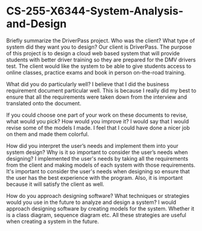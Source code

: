 # CS-255-X6344-System-Analysis-and-Design


Briefly summarize the DriverPass project. Who was the client? What type of system did they want you to design?
Our client is DriverPass. The purpose of this project is to design a cloud web based system that will provide students with better driver training so they are prepared for the DMV drivers test. The client would like the system to be able to give students access to online classes, practice exams and book in person on-the-road training.


What did you do particularly well?
I believe that I did the business requirement document particular well. This is because I really did my best to ensure that all the requirements were taken down from the interview and translated onto the document. 

If you could choose one part of your work on these documents to revise, what would you pick? How would you improve it?
I would say that I would revise some of the models I made. I feel that I could have done a nicer job on them and made them colorful.

How did you interpret the user’s needs and implement them into your system design? Why is it so important to consider the user’s needs when designing?
I implemented the user's needs by taking all the requirements from the client and making models of each system with those requirements. It's important to consider the user's needs when designing so ensure that the user has the best experience with the program. Also, it is important because it will satisfy the client as well.


How do you approach designing software? What techniques or strategies would you use in the future to analyze and design a system?
I would approach designing software by creating models for the system. Whether it is a class diagram, sequence diagram etc. All these strategies are useful when creating a system in the future.
